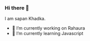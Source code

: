 ### Hi there 👋

I am sapan Khadka.

- 🔭 I’m currently working on Rahaura
- 🌱 I’m currently learning Javascript


